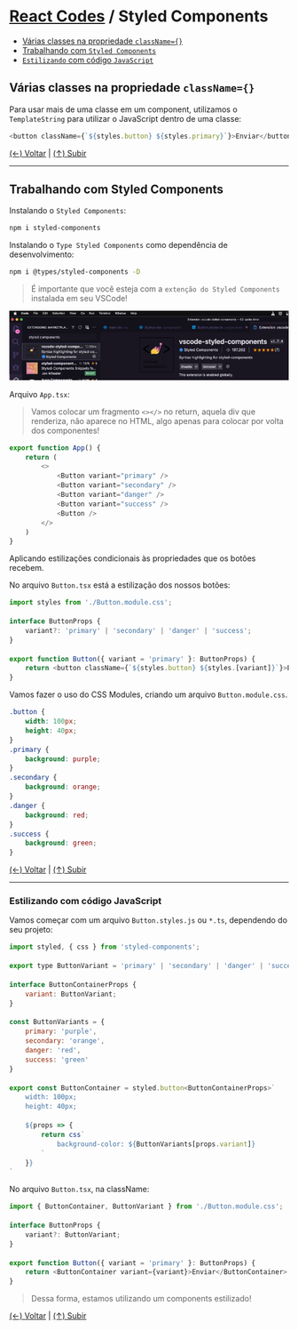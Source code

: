 # [React Codes](https://github.com/systemboys/React_Codes#react-codes "React Codes") / Styled Components

- [Várias classes na propriedade `className={}`](#v%C3%A1rias-classes-na-propriedade-classname "Várias classes na propriedade className={}")
- [Trabalhando com `Styled Components`](#trabalhando-com-styled-components "Trabalhando com Styled Components")
- [`Estilizando` com código `JavaScript`](#estilizando-com-c%C3%B3digo-javascript "Estilizando com código JavaScript")

## Várias classes na propriedade `className={}`

Para usar mais de uma classe em um component, utilizamos o `TemplateString` para utilizar o JavaScript dentro de uma classe:

```javascript
<button className={`${styles.button} ${styles.primary}`}>Enviar</button>
```

[(&larr;) Voltar](https://github.com/systemboys/React_Codes#react-codes "Voltar ao Sumário") | 
[(&uarr;) Subir](#react-codes--styled-components "Subir para o topo")


---

## Trabalhando com Styled Components

Instalando o `Styled Components`:

```bash
npm i styled-components
```

Instalando o `Type Styled Components` como dependência de desenvolvimento:

```bash
npm i @types/styled-components -D
```

> É importante que você esteja com a `extenção do Styled Components` instalada em seu VSCode!

[![Extenção do Styled Components](https://github.com/systemboys/React_Codes/raw/main/Styled%20Components/images/vscode-styled-components.png "Extenção do Styled Components")](https://github.com/systemboys/React_Codes/raw/main/Styled%20Components/images/vscode-styled-components.png "Extenção do Styled Components")

Arquivo `App.tsx`:

> Vamos colocar um fragmento `<></>` no return, aquela div que renderiza, não aparece no HTML, algo apenas para colocar por volta dos componentes!

```javascript
export function App() {
    return (
        <>
            <Button variant="primary" />
            <Button variant="secondary" />
            <Button variant="danger" />
            <Button variant="success" />
            <Button />
        </>
    )
}
```

Aplicando estilizações condicionais às propriedades que os botões recebem.

No arquivo `Button.tsx` está a estilização dos nossos botões:

```javascript
import styles from './Button.module.css';

interface ButtonProps {
    variant?: 'primary' | 'secondary' | 'danger' | 'success';
}

export function Button({ variant = 'primary' }: ButtonProps) {
    return <button className={`${styles.button} ${styles.[variant]}`}>Enviar</button>
}
```

Vamos fazer o uso do CSS Modules, criando um arquivo `Button.module.css`.

```css
.button {
    width: 100px;
    height: 40px;
}
.primary {
    background: purple;
}
.secondary {
    background: orange;
}
.danger {
    background: red;
}
.success {
    background: green;
}
```

[(&larr;) Voltar](https://github.com/systemboys/React_Codes#react-codes "Voltar ao Sumário") | 
[(&uarr;) Subir](#react-codes--styled-components "Subir para o topo")

---

### Estilizando com código JavaScript

Vamos começar com um arquivo `Button.styles.js` ou `*.ts`, dependendo do seu projeto:

```javascript
import styled, { css } from 'styled-components';

export type ButtonVariant = 'primary' | 'secondary' | 'danger' | 'success';

interface ButtonContainerProps {
    variant: ButtonVariant;
}

const ButtonVariants = {
    primary: 'purple',
    secondary: 'orange',
    danger: 'red',
    success: 'green'
}

export const ButtonContainer = styled.button<ButtonContainerProps>`
    width: 100px;
    height: 40px;

    ${props => {
        return css`
            background-color: ${ButtonVariants[props.variant]}
        `
    }}
`
```

No arquivo `Button.tsx`, na className:

```javascript
import { ButtonContainer, ButtonVariant } from './Button.module.css';

interface ButtonProps {
    variant?: ButtonVariant;
}

export function Button({ variant = 'primary' }: ButtonProps) {
    return <ButtonContainer variant={variant}>Enviar</ButtonContainer>
}
```

> Dessa forma, estamos utilizando um components estilizado!

[(&larr;) Voltar](https://github.com/systemboys/React_Codes#react-codes "Voltar ao Sumário") | 
[(&uarr;) Subir](#react-codes--styled-components "Subir para o topo")


